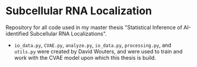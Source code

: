 # Subcellular RNA Localization

Repository for all code used in my master thesis "Statistical Inference of AI-identified Subcellular RNA Localizations".

* `io_data.py`, `CVAE.py`, `analyze.py`, `io_data.py`, `processing.py`, and `utils.py` were created by David Wouters, and were used to train and work with the CVAE model upon which this thesis is build. 
